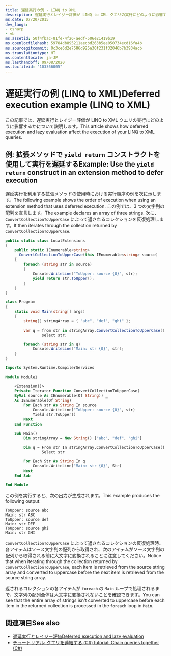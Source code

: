```yaml
---
title: 遅延実行の例 - LINQ to XML
description: 遅延実行とレイジー評価が LINQ to XML クエリの実行にどのように影響するかについて説明します。
ms.date: 07/20/2015
dev_langs:
- csharp
- vb
ms.assetid: 50f4fbac-81fe-4f26-aedf-506e21419b19
ms.openlocfilehash: 59784db895211aecbd263b5ee050734ecd16fa4b
ms.sourcegitcommit: 0c3ce6d2e7586d925a30f231f32046b7b3934acb
ms.translationtype: HT
ms.contentlocale: ja-JP
ms.lasthandoff: 09/08/2020
ms.locfileid: "103366005"
---
```

# <a name="deferred-execution-example-linq-to-xml"></a><span data-ttu-id="53c97-103">遅延実行の例 (LINQ to XML)</span><span class="sxs-lookup"><span data-stu-id="53c97-103">Deferred execution example (LINQ to XML)</span></span>

<span data-ttu-id="53c97-104">この記事では、遅延実行とレイジー評価が LINQ to XML クエリの実行にどのように影響するかについて説明します。</span><span class="sxs-lookup"><span data-stu-id="53c97-104">This article shows how deferred execution and lazy evaluation affect the execution of your LINQ to XML queries.</span></span>

## <a name="example-use-the-yield-return-construct-in-an-extension-method-to-defer-execution"></a><span data-ttu-id="53c97-105">例: 拡張メソッドで `yield return` コンストラクトを使用して実行を遅延する</span><span class="sxs-lookup"><span data-stu-id="53c97-105">Example: Use the `yield return` construct in an extension method to defer execution</span></span>

<span data-ttu-id="53c97-106">遅延実行を利用する拡張メソッドの使用時における実行順序の例を次に示します。</span><span class="sxs-lookup"><span data-stu-id="53c97-106">The following example shows the order of execution when using an extension method that uses deferred execution.</span></span> <span data-ttu-id="53c97-107">この例では、3 つの文字列の配列を宣言します。</span><span class="sxs-lookup"><span data-stu-id="53c97-107">The example declares an array of three strings.</span></span> <span data-ttu-id="53c97-108">次に、`ConvertCollectionToUpperCase` によって返されるコレクションを反復処理します。</span><span class="sxs-lookup"><span data-stu-id="53c97-108">It then iterates through the collection returned by `ConvertCollectionToUpperCase`.</span></span>

```csharp
public static class LocalExtensions
{
    public static IEnumerable<string>
      ConvertCollectionToUpperCase(this IEnumerable<string> source)
    {
        foreach (string str in source)
        {
            Console.WriteLine("ToUpper: source {0}", str);
            yield return str.ToUpper();
        }
    }
}

class Program
{
    static void Main(string[] args)
    {
        string[] stringArray = { "abc", "def", "ghi" };

        var q = from str in stringArray.ConvertCollectionToUpperCase()
                select str;

        foreach (string str in q)
            Console.WriteLine("Main: str {0}", str);
    }
}
```

```vb
Imports System.Runtime.CompilerServices

Module Module1

    <Extension()>
    Private Iterator Function ConvertCollectionToUpperCase(
    ByVal source As IEnumerable(Of String)) _
    As IEnumerable(Of String)
        For Each str As String In source
            Console.WriteLine("ToUpper: source {0}", str)
            Yield str.ToUpper()
        Next
    End Function

    Sub Main()
        Dim stringArray = New String() {"abc", "def", "ghi"}

        Dim q = From str In stringArray.ConvertCollectionToUpperCase()
                Select str

        For Each Str As String In q
            Console.WriteLine("Main: str {0}", Str)
        Next
    End Sub

End Module
```

<span data-ttu-id="53c97-109">この例を実行すると、次の出力が生成されます。</span><span class="sxs-lookup"><span data-stu-id="53c97-109">This example produces the following output:</span></span>

```output
ToUpper: source abc
Main: str ABC
ToUpper: source def
Main: str DEF
ToUpper: source ghi
Main: str GHI
```

<span data-ttu-id="53c97-110">`ConvertCollectionToUpperCase` によって返されるコレクションの反復処理時、各アイテムはソース文字列の配列から取得され、次のアイテムがソース文字列の配列から取得される前に大文字に変換されることに注意してください。</span><span class="sxs-lookup"><span data-stu-id="53c97-110">Notice that when iterating through the collection returned by `ConvertCollectionToUpperCase`, each item is retrieved from the source string array and converted to uppercase before the next item is retrieved from the source string array.</span></span>

<span data-ttu-id="53c97-111">返されるコレクションの各アイテムが `foreach` の `Main` ループで処理されるまで、文字列の配列全体は大文字に変換されないことを確認できます。</span><span class="sxs-lookup"><span data-stu-id="53c97-111">You can see that the entire array of strings isn't converted to uppercase before each item in the returned collection is processed in the `foreach` loop in `Main`.</span></span>

## <a name="see-also"></a><span data-ttu-id="53c97-112">関連項目</span><span class="sxs-lookup"><span data-stu-id="53c97-112">See also</span></span>

- [<span data-ttu-id="53c97-113">遅延実行とレイジー評価</span><span class="sxs-lookup"><span data-stu-id="53c97-113">Deferred execution and lazy evaluation</span></span>](deferred-execution-lazy-evaluation.md)
- [<span data-ttu-id="53c97-114">チュートリアル: クエリを連結する (C#)</span><span class="sxs-lookup"><span data-stu-id="53c97-114">Tutorial: Chain queries together (C#)</span></span>](chain-queries-example.md)
